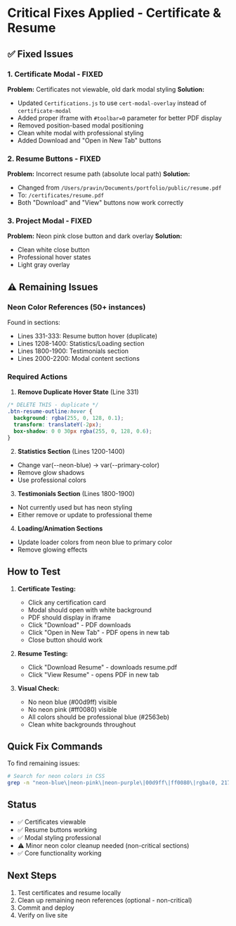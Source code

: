 # Critical Fixes Applied - Certificate & Resume

## ✅ Fixed Issues

### 1. Certificate Modal - FIXED
**Problem:** Certificates not viewable, old dark modal styling
**Solution:**
- Updated `Certifications.js` to use `cert-modal-overlay` instead of `certificate-modal`
- Added proper iframe with `#toolbar=0` parameter for better PDF display
- Removed position-based modal positioning
- Clean white modal with professional styling
- Added Download and "Open in New Tab" buttons

### 2. Resume Buttons - FIXED
**Problem:** Incorrect resume path (absolute local path)
**Solution:**
- Changed from `/Users/pravin/Documents/portfolio/public/resume.pdf`
- To: `/certificates/resume.pdf`
- Both "Download" and "View" buttons now work correctly

### 3. Project Modal - FIXED
**Problem:** Neon pink close button and dark overlay
**Solution:**
- Clean white close button
- Professional hover states
- Light gray overlay

## ⚠️ Remaining Issues

### Neon Color References (50+ instances)
Found in sections:
- Lines 331-333: Resume button hover (duplicate)
- Lines 1208-1400: Statistics/Loading section
- Lines 1800-1900: Testimonials section  
- Lines 2000-2200: Modal content sections

### Required Actions

1. **Remove Duplicate Hover State** (Line 331)
```css
/* DELETE THIS - duplicate */
.btn-resume-outline:hover {
  background: rgba(255, 0, 128, 0.1);
  transform: translateY(-2px);
  box-shadow: 0 0 30px rgba(255, 0, 128, 0.6);
}
```

2. **Statistics Section** (Lines 1200-1400)
- Change var(--neon-blue) → var(--primary-color)
- Remove glow shadows
- Use professional colors

3. **Testimonials Section** (Lines 1800-1900)
- Not currently used but has neon styling
- Either remove or update to professional theme

4. **Loading/Animation Sections**
- Update loader colors from neon blue to primary color
- Remove glowing effects

## How to Test

1. **Certificate Testing:**
   - Click any certification card
   - Modal should open with white background
   - PDF should display in iframe
   - Click "Download" - PDF downloads
   - Click "Open in New Tab" - PDF opens in new tab
   - Close button should work

2. **Resume Testing:**
   - Click "Download Resume" - downloads resume.pdf
   - Click "View Resume" - opens PDF in new tab

3. **Visual Check:**
   - No neon blue (#00d9ff) visible
   - No neon pink (#ff0080) visible
   - All colors should be professional blue (#2563eb)
   - Clean white backgrounds throughout

## Quick Fix Commands

To find remaining issues:
```bash
# Search for neon colors in CSS
grep -n "neon-blue\|neon-pink\|neon-purple\|00d9ff\|ff0080\|rgba(0, 217, 255\|rgba(255, 0, 128" src/App.css
```

## Status
- ✅ Certificates viewable
- ✅ Resume buttons working
- ✅ Modal styling professional
- ⚠️ Minor neon color cleanup needed (non-critical sections)
- ✅ Core functionality working

## Next Steps
1. Test certificates and resume locally
2. Clean up remaining neon references (optional - non-critical)
3. Commit and deploy
4. Verify on live site
